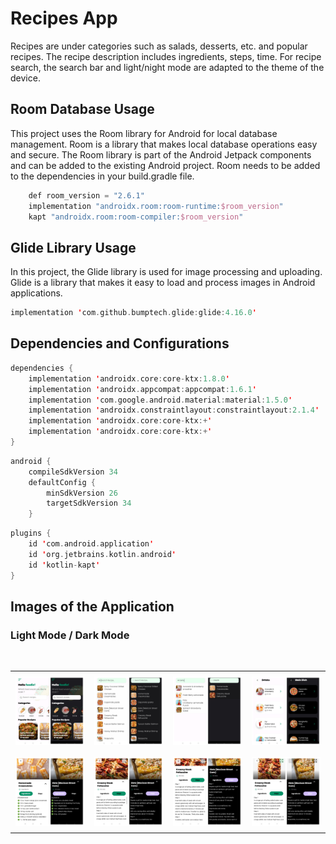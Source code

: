 # Recipes App

Recipes are under categories such as salads, desserts, etc. and popular recipes. The recipe description includes ingredients, steps, time. For recipe search, the search bar and light/night mode are adapted to the theme of the device.

## Room Database Usage

This project uses the Room library for Android for local database management. Room is a library that makes local database operations easy and secure. The Room library is part of the Android Jetpack components and can be added to the existing Android project. Room needs to be added to the dependencies in your build.gradle file.

```kotlin
    def room_version = "2.6.1"
    implementation "androidx.room:room-runtime:$room_version"
    kapt "androidx.room:room-compiler:$room_version"
```

## Glide Library Usage

In this project, the Glide library is used for image processing and uploading. Glide is a library that makes it easy to load and process images in Android applications.

```kotlin
implementation 'com.github.bumptech.glide:glide:4.16.0'
```

## Dependencies and Configurations

```kotlin
dependencies {
    implementation 'androidx.core:core-ktx:1.8.0'
    implementation 'androidx.appcompat:appcompat:1.6.1'
    implementation 'com.google.android.material:material:1.5.0'
    implementation 'androidx.constraintlayout:constraintlayout:2.1.4'
    implementation 'androidx.core:core-ktx:+'
    implementation 'androidx.core:core-ktx:+'
}
```

```kotlin
android {
    compileSdkVersion 34
    defaultConfig {
        minSdkVersion 26
        targetSdkVersion 34
    }
```

```kotlin
plugins {
    id 'com.android.application'
    id 'org.jetbrains.kotlin.android'
    id 'kotlin-kapt'
}
```

## Images of the Application

### Light Mode / Dark Mode

<style>
  table {
    border-collapse: collapse;
    width: 100%;
  }
  td {
    padding: 8px;
    border: none;
  }
</style>
<br/>
<table>
  <tr>
    <td align="center"><img src="https://github.com/reyhanturkkal/Recipes_App/blob/master/assets/homePage.jpg" alt="home page" ></td>
    <td align="center"><img src="https://github.com/reyhanturkkal/Recipes_App/blob/master/assets/searchPage.jpg" alt="search page" ></td>
    <td align="center"><img src="https://github.com/reyhanturkkal/Recipes_App/blob/master/assets/searchForPage.jpg" alt="search for page" ></td>
    <td align="center"><img src="https://github.com/reyhanturkkal/Recipes_App/blob/master/assets/categoryPage.jpg" alt="category page" ></td>
  </tr>
  <tr>
    <td align="center"><img src="https://github.com/reyhanturkkal/Recipes_App/blob/master/assets/Ingredients.jpg" alt="ingredients" ></td>
    <td align="center"><img src="https://github.com/reyhanturkkal/Recipes_App/blob/master/assets/Steps.jpg" alt="steps" ></td>
    <td align="center"><img src="https://github.com/reyhanturkkal/Recipes_App/blob/master/assets/extendRecipe.jpg" alt="extend recipe" ></td>
    <td align="center"><img src="https://github.com/reyhanturkkal/Recipes_App/blob/master/assets/extendPhoto.jpg" alt="extend photo" ></td>
  </tr>
</table>
